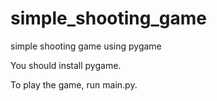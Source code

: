 # simple_shooting_game
simple shooting game using pygame

You should install pygame.

To play the game, run main.py.
